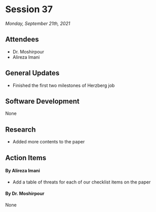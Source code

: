 # Session 37
*Monday, September 21th, 2021*

## Attendees

- Dr. Moshirpour
- Alireza Imani

## General Updates

- Finished the first two milestones of Herzberg job

## Software Development

None

## Research

- Added more contents to the paper

## Action Items

#### By Alireza Imani

- Add a table of threats for each of our checklist items on the paper

#### By Dr. Moshirpour
None
